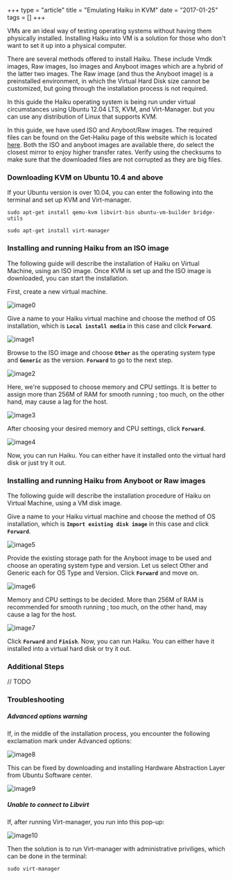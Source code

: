 +++
type = "article"
title = "Emulating Haiku in KVM"
date = "2017-01-25"
tags = []
+++

VMs are an ideal way of testing operating systems without having them physically installed. Installing Haiku into VM is a solution for those who don't want to set it up into a physical computer.

There are several methods offered to install Haiku. These include Vmdk images, Raw images, Iso images and Anyboot images which are a hybrid of the latter two images. The Raw image (and thus the Anyboot image) is a preinstalled environment, in which the Virtual Hard Disk size cannot be customized, but going through the installation process is not required.

In this guide the Haiku operating system is being run under virtual circumstances using Ubuntu 12.04 LTS, KVM, and Virt-Manager. but you can use any distribution of Linux that supports KVM.

In this guide, we have used ISO and Anyboot/Raw images. The required files can be found on the Get-Haiku page of this website which is located [here](../../get-haiku). Both the ISO and anyboot images are available there, do select the closest mirror to enjoy higher transfer rates. Verify using the checksums to make sure that the downloaded files are not corrupted as they are big files.

### Downloading KVM on Ubuntu 10.4 and above

If your Ubuntu version is over 10.04, you can enter the following into the terminal and set up KVM and Virt-manager.

```
sudo apt-get install qemu-kvm libvirt-bin ubuntu-vm-builder bridge-utils
```
```
sudo apt-get install virt-manager
```

### Installing and running Haiku from an ISO image

The following guide will describe the installation of Haiku on Virtual Machine, using an ISO image.
Once KVM is set up and the ISO image is downloaded, you can start the installation.

First, create a new virtual machine.

![image0](/files/kvm_0.png)

Give a name to your Haiku virtual machine and choose the method of OS installation, which is **`Local install media`** in this case and click **`Forward`**.

![image1](/files/kvm_1.png)

Browse to the ISO image and choose **`Other`** as the operating system type and **`Generic`** as the version. **`Forward`** to go to the next step.

![image2](/files/kvm_2.png)

Here, we're supposed to choose memory and CPU settings. It is better to assign more than 256M of RAM for smooth running ; too much, on the other hand, may cause a lag for the host.

![image3](/files/kvm_3.png)

After choosing your desired memory and CPU settings, click **`Forward`**.

![image4](/files/kvm_4.png)

Now, you can run Haiku. You can either have it installed onto the virtual hard disk or just try it out.

### Installing and running Haiku from Anyboot or Raw images

The following guide will describe the installation procedure of Haiku on Virtual Machine, using a VM disk image.

Give a name to your Haiku virtual machine and choose the method of OS installation, which is **`Import existing disk image`** in this case and click **`Forward`**.

![image5](/files/kvm_5.png)

Provide the existing storage path for the Anyboot image to be used and choose an operating system type and version. Let us select Other and Generic each for OS Type and Version. Click **`Forward`** and move on.

![image6](/files/kvm_6.png)

Memory and CPU settings to be decided. More than 256M of RAM is recommended for smooth running ; too much, on the other hand, may cause a lag for the host.

![image7](/files/kvm_7.png)

Click **`Forward`** and **`Finish`**.
Now, you can run Haiku. You can either have it installed into a virtual hard disk or try it out.

### Additional Steps

// TODO

### Troubleshooting

##### Advanced options warning

If, in the middle of the installation process, you encounter the following exclamation mark under Advanced options:

![image8](/files/kvm_8.png)

This can be fixed by downloading and installing Hardware Abstraction Layer from Ubuntu Software center.

![image9](/files/kvm_9.png)

##### Unable to connect to Libvirt

If, after running Virt-manager, you run into this pop-up:

![image10](/files/kvm_10.png)

Then the solution is to run Virt-manager with administrative priviliges, which can be done in the terminal:
```
sudo virt-manager
```
